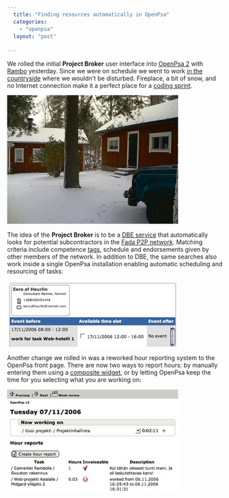```yaml
---
  title: "Finding resources automatically in OpenPsa"
  categories: 
    - "openpsa"
  layout: "post"

---
```

We rolled the initial __Project Broker__ user interface into [OpenPsa 2][1] with [Rambo][2] yesterday. Since we were on schedule we went to work [in the countryside][3] where we wouldn't be disturbed. Fireplace, a bit of snow, and no Internet connection make it a perfect place for a [coding sprint][4].

![Ingels covered in early snow](/files/ingels-in-snow.jpg)

The idea of the __Project Broker__ is to be a [DBE service][5] that automatically looks for potential subcontractors in the [Fada P2P network][6]. Matching criteria include competence [tags][7], schedule and endorsements given by other members of the network. In addition to DBE, the same searches also work inside a single OpenPsa installation enabling automatic scheduling and resourcing of tasks:

![Selecting project schedule from available time slots](/files/openpsa-projectbroker-select-slots-small.jpg)

Another change we rolled in was a reworked hour reporting system to the OpenPsa front page. There are now two ways to report hours: by manually entering them using a [composite widget][8], or by letting OpenPsa keep the time for you selecting what you are working on:

![Hour reporting on the front page](/files/openpsa-hour-reporting-mypage-small.jpg)

[1]: http://www.openpsa.org/version2
[2]: http://www.nemein.com/people/rambo/
[3]: http://beta.plazes.com/plaze/c580f669147f653e4d3725b927eeac15
[4]: http://www.onlamp.com/pub/a/python/2006/10/19/running-a-sprint.html
[5]: http://www.digital-ecosystem.org/
[6]: http://yukatan.fi/display/yukatan/2005/06/01/First+look+at+Fada+and+ServENT
[7]: http://en.wikipedia.org/wiki/Tag_%28metadata%29
[8]: http://www.midgard-project.org/documentation/composite-editing-with-midcom/
